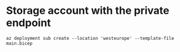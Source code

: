 # Storage account with the private endpoint


```shell
az deployment sub create --location 'westeurope' --template-file main.bicep
```

